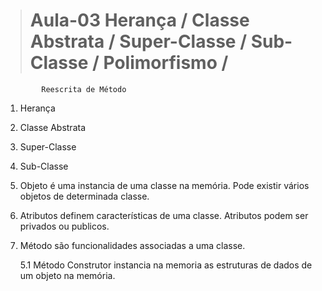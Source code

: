 > # Aula-03 Herança / Classe Abstrata / Super-Classe / Sub-Classe / Polimorfismo /  
            Reescrita de Método

1. Herança  
2. Classe Abstrata 
3. Super-Classe 
4. Sub-Classe
5. Objeto é uma instancia de uma classe na memória. Pode existir vários objetos de
   determinada classe. 
6. Atributos definem características de uma classe. Atributos podem ser privados ou
   publicos.
7. Método são funcionalidades associadas a uma classe.

   5.1 Método Construtor instancia na memoria as estruturas de dados de um objeto na 
       memória.